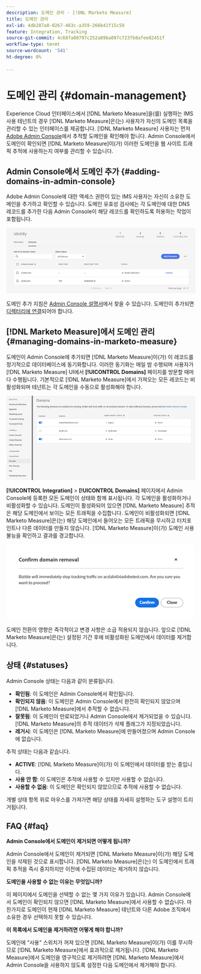 ```yaml
---
description: 도메인 관리 - [!DNL Marketo Measure]
title: 도메인 관리
exl-id: 4db287a0-0267-463c-a359-266b41f15c59
feature: Integration, Tracking
source-git-commit: 4c68fa08797c252a89ba097c723fb8afee82451f
workflow-type: tm+mt
source-wordcount: '541'
ht-degree: 0%

---
```


# 도메인 관리 {#domain-management}

Experience Cloud 인터페이스에서 [!DNL Marketo Measure]을(를) 실행하는 IMS 사용 테넌트의 경우 [!DNL Marketo Measure]은(는) 사용자가 자신의 도메인 목록을 관리할 수 있는 인터페이스를 제공합니다. [!DNL Marketo Measure] 사용자는 먼저 [Adobe Admin Console](https://adminconsole.adobe.com/)에서 추적할 도메인을 확인해야 합니다. Admin Console에서 도메인이 확인되면 [!DNL Marketo Measure]이(가) 이러한 도메인을 웹 사이트 트래픽 추적에 사용하는지 여부를 관리할 수 있습니다.

## Admin Console에서 도메인 추가 {#adding-domains-in-admin-console}

Adobe Admin Console에 대한 액세스 권한이 있는 IMS 사용자는 자신이 소유한 도메인을 추가하고 확인할 수 있습니다. 도메인 유효성 검사에는 각 도메인에 대한 DNS 레코드를 추가한 다음 Admin Console이 해당 레코드를 확인하도록 허용하는 작업이 포함됩니다.

![](assets/domain-management-1.png)

도메인 추가 지침은 [Admin Console 설명서](https://helpx.adobe.com/enterprise/using/add-domains-directories.html)에서 찾을 수 있습니다. 도메인이 추가되면 [디렉터리에 연결](https://helpx.adobe.com/enterprise/using/add-domains-directories.html#link-domains-to-directoies)되어야 합니다.

## [!DNL Marketo Measure]에서 도메인 관리 {#managing-domains-in-marketo-measure}

도메인이 Admin Console에 추가되면 [!DNL Marketo Measure]이(가) 이 레코드를 정기적으로 데이터베이스에 동기화합니다. 이러한 동기화는 매일 밤 수행되며 사용자가 [!DNL Marketo Measure] UI에서 **[!UICONTROL Domains]** 페이지를 방문할 때마다 수행됩니다. 기본적으로 [!DNL Marketo Measure]에서 가져오는 모든 레코드는 비활성화되며 테넌트는 각 도메인을 수동으로 활성화해야 합니다.

![](assets/domain-management-2.png)

**[!UICONTROL Integration]** > **[!UICONTROL Domains]** 페이지에서 Admin Console에 등록한 모든 도메인이 상태와 함께 표시됩니다. 각 도메인을 활성화하거나 비활성화할 수 있습니다. 도메인이 활성화되어 있으면 [!DNL Marketo Measure] 추적은 해당 도메인에서 보이는 모든 트래픽을 수집합니다. 도메인이 비활성화되면 [!DNL Marketo Measure]은(는) 해당 도메인에서 들어오는 모든 트래픽을 무시하고 터치포인트나 다른 데이터를 만들지 않습니다. [!DNL Marketo Measure]이(가) 도메인 사용 불능을 확인하고 결과를 경고합니다.

![](assets/domain-management-3.png)

도메인 전환의 영향은 즉각적이고 변경 사항은 소급 적용되지 않습니다. 앞으로 [!DNL Marketo Measure]은(는) 설정된 기간 후에 비활성화된 도메인에서 데이터를 제거합니다.

## 상태 {#statuses}

Admin Console 상태는 다음과 같이 분류됩니다.

* **확인됨**: 이 도메인은 Admin Console에서 확인됩니다.
* **확인되지 않음**: 이 도메인은 Admin Console에서 완전히 확인되지 않았으며 [!DNL Marketo Measure]에서 추적할 수 없습니다.
* **잘못됨**: 이 도메인이 만료되었거나 Admin Console에서 제거되었을 수 있습니다. [!DNL Marketo Measure]의 추적 데이터가 삭제 플래그가 지정되었습니다.
* **레거시**: 이 도메인은 [!DNL Marketo Measure]에 만들어졌으며 Admin Console에 없습니다.

추적 상태는 다음과 같습니다.

* **ACTIVE**: [!DNL Marketo Measure]이(가) 이 도메인에서 데이터를 받는 중입니다.
* **사용 안 함**: 이 도메인은 추적에 사용할 수 있지만 사용할 수 없습니다.
* **사용할 수 없음**: 이 도메인은 확인되지 않았으므로 추적에 사용할 수 없습니다.

개별 상태 항목 위로 마우스를 가져가면 해당 상태를 자세히 설명하는 도구 설명이 트리거됩니다.

## FAQ {#faq}

**Admin Console에서 도메인이 제거되면 어떻게 됩니까?**

Admin Console에서 도메인이 제거되면 [!DNL Marketo Measure]이(가) 해당 도메인을 삭제된 것으로 표시합니다. [!DNL Marketo Measure]은(는) 이 도메인에서 트래픽 추적을 즉시 중지하지만 이전에 수집된 데이터는 제거하지 않습니다.

**도메인을 사용할 수 없는 이유는 무엇입니까?**

이 페이지에서 도메인을 선택할 수 없는 몇 가지 이유가 있습니다. Admin Console에서 도메인이 확인되지 않으면 [!DNL Marketo Measure]에서 사용할 수 없습니다. 마찬가지로 도메인이 현재 [!DNL Marketo Measure] 테넌트와 다른 Adobe 조직에서 소유한 경우 선택하지 못할 수 있습니다.

**이 목록에서 도메인을 제거하려면 어떻게 해야 합니까?**

도메인에 &quot;사용&quot; 스위치가 꺼져 있으면 [!DNL Marketo Measure]이(가) 이를 무시하므로 [!DNL Marketo Measure]에서 효과적으로 제거됩니다. [!DNL Marketo Measure]에서 도메인을 영구적으로 제거하려면 [!DNL Marketo Measure]에서 Admin Console을 사용하지 않도록 설정한 다음 도메인에서 제거해야 합니다.
